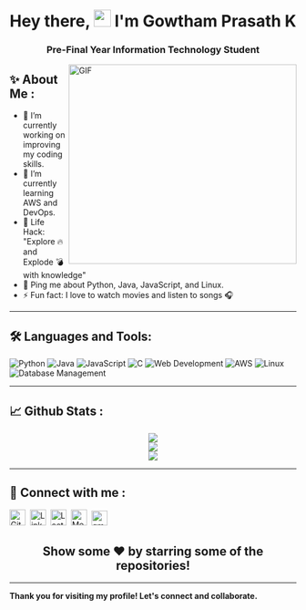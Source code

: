 <h1 align="center">Hey there, <img width="30px" src="https://media.tenor.com/images/3b388fe03da271d2674faf85eb7c3fcd/tenor.gif" />  I'm Gowtham Prasath K</h1>
<h3 align="center">Pre-Final Year Information Technology Student</h3>

<img align="right" alt="GIF" width="400" height="350" src="https://camo.githubusercontent.com/2309797487e5e969659a3b545c96151807b04120a9cc2985f632ec94ba00c9f3/68747470733a2f2f6d656469612e67697068792e636f6d2f6d656469612f53576f536b4e36447854737a71494b4571762f67697068792e676966" />

## ✨ About Me :
- 🔭 I’m currently working on improving my coding skills.
- 🌱 I’m currently learning AWS and DevOps.
- 🎯 Life Hack: "Explore 🔥 and Explode 💣 with knowledge"
- 💬 Ping me about Python, Java, JavaScript, and Linux.
- ⚡ Fun fact: I love to watch movies and listen to songs 🎧

---

## 🛠 Languages and Tools:

![Python](https://img.shields.io/badge/-Python-3776AB?style=for-the-badge&logo=python&logoColor=white)
![Java](https://img.shields.io/badge/-Java-007396?style=for-the-badge&logo=java&logoColor=white)
![JavaScript](https://img.shields.io/badge/-JavaScript-F7DF1E?style=for-the-badge&logo=javascript&logoColor=black)
![C](https://img.shields.io/badge/-C-A8B9CC?style=for-the-badge&logo=c&logoColor=white)
![Web Development](https://img.shields.io/badge/-Web%20Development-4DB33D?style=for-the-badge&logo=html5&logoColor=white)
![AWS](https://img.shields.io/badge/-AWS-232F3E?style=for-the-badge&logo=amazon-aws&logoColor=white)
![Linux](https://img.shields.io/badge/-Linux-FCC624?style=for-the-badge&logo=linux&logoColor=black)
![Database Management](https://img.shields.io/badge/-Database%20Management-4DB33D?style=for-the-badge&logo=database&logoColor=white)

---

## 📈 Github Stats :

<div align="center">
    <a href="https://github.com/gowthamprasath14">
      <img align="center" src="https://github-readme-stats.vercel.app/api?username=gowthamprasath14&show_icons=true&include_all_commits=true&count_private=true&line_height=40&theme=radical" />
    </a>
</div>

<div align="center">
    <a href="https://github.com/gowthamprasath14">
      <img align="center" src="https://github-readme-streak-stats.herokuapp.com/?user=gowthamprasath14&theme=radical" />
    </a>
</div>

<div align="center">
    <a href="https://github.com/gowthamprasath14">
      <img align="center" src="https://github-readme-stats.vercel.app/api/top-langs/?username=gowthamprasath14&layout=compact&theme=radical" />
    </a>
</div>

---

## 📲 Connect with me :
<p align="left">
  <p align="left">
  <a href="https://github.com/gowthamprasath14"><img alt="GitHub" title="GitHub" height="28" width="28" src="https://img.icons8.com/ios-glyphs/30/000000/github.png"></a>&nbsp;
  <a href="https://www.linkedin.com/in/your-profile"><img alt="LinkedIn" title="LinkedIn" height="28" width="28" src="https://img.icons8.com/color/48/000000/linkedin.png"></a>&nbsp;
<a href="https://leetcode.com/user6077f"><img alt="LeetCode" title="LeetCode" height="28" width="28" src="https://upload.wikimedia.org/wikipedia/commons/1/19/LeetCode_logo_black.png"></a>&nbsp;
<a href="https://medium.com/@kgowthamprasath"><img alt="Medium" title="Medium" height="28" width="28" src="https://upload.wikimedia.org/wikipedia/commons/thumb/e/ec/Medium_logo_Monogram.svg/2048px-Medium_logo_Monogram.svg.png"></a>&nbsp;
  <a href="mailto:gowthamprasath.it22@bitsathy.ac.in"><img alt="gmail" title="gmail" height="26" width="28" src="https://upload.wikimedia.org/wikipedia/commons/thumb/7/7e/Gmail_icon_%282020%29.svg/512px-Gmail_icon_%282020%29.svg.png"></a>&nbsp;
</p>

<h2 align="center">Show some ❤️ by starring some of the repositories!</h2>

---

**Thank you for visiting my profile! Let's connect and collaborate.**
